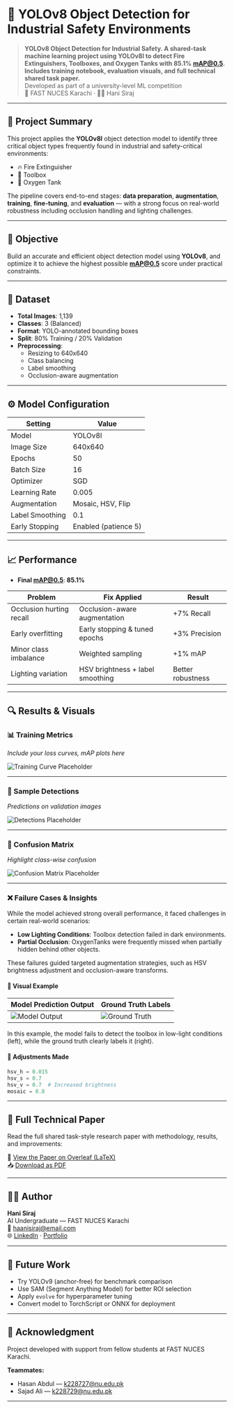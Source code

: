 # 🚀 YOLOv8 Object Detection for Industrial Safety Environments

> **YOLOv8 Object Detection for Industrial Safety. A shared-task machine learning project using YOLOv8l to detect Fire Extinguishers, Toolboxes, and Oxygen Tanks with 85.1% mAP@0.5. Includes training notebook, evaluation visuals, and full technical shared task paper.**  
> Developed as part of a university-level ML competition  
> 📍 FAST NUCES Karachi · 🧑‍💻 Hani Siraj

---

## 📌 Project Summary

This project applies the **YOLOv8l** object detection model to identify three critical object types frequently found in industrial and safety-critical environments:

- 🔥 Fire Extinguisher  
- 🧰 Toolbox  
- 🧪 Oxygen Tank

The pipeline covers end-to-end stages: **data preparation**, **augmentation**, **training**, **fine-tuning**, and **evaluation** — with a strong focus on real-world robustness including occlusion handling and lighting challenges.

---

## 🧠 Objective

Build an accurate and efficient object detection model using **YOLOv8**, and optimize it to achieve the highest possible **mAP@0.5** score under practical constraints.

---

## 📁 Dataset

- **Total Images**: 1,139
- **Classes**: 3 (Balanced)
- **Format**: YOLO-annotated bounding boxes
- **Split**: 80% Training / 20% Validation
- **Preprocessing**:
  - Resizing to 640x640
  - Class balancing
  - Label smoothing
  - Occlusion-aware augmentation

---

## ⚙️ Model Configuration

| Setting         | Value              |
|----------------|--------------------|
| Model           | YOLOv8l            |
| Image Size      | 640x640            |
| Epochs          | 50                 |
| Batch Size      | 16                 |
| Optimizer       | SGD                |
| Learning Rate   | 0.005              |
| Augmentation    | Mosaic, HSV, Flip  |
| Label Smoothing | 0.1                |
| Early Stopping  | Enabled (patience 5)|

---

## 📈 Performance

- **Final mAP@0.5**: **85.1%**

| Problem                     | Fix Applied                          | Result         |
|----------------------------|--------------------------------------|----------------|
| Occlusion hurting recall   | Occlusion-aware augmentation         | +7% Recall     |
| Early overfitting          | Early stopping & tuned epochs        | +3% Precision  |
| Minor class imbalance      | Weighted sampling                    | +1% mAP        |
| Lighting variation         | HSV brightness + label smoothing     | Better robustness |

---

## 🔍 Results & Visuals

### 📊 Training Metrics

*Include your loss curves, mAP plots here*

![Training Curve Placeholder](./assets/training_curve.png)

---

### 🔎 Sample Detections

*Predictions on validation images*

![Detections Placeholder](./assets/sample_detections.png)

---

### 🔀 Confusion Matrix

*Highlight class-wise confusion*

![Confusion Matrix Placeholder](./assets/confusion_matrix.png)

---

### ❌ Failure Cases & Insights

While the model achieved strong overall performance, it faced challenges in certain real-world scenarios:

- **Low Lighting Conditions**: Toolbox detection failed in dark environments.
- **Partial Occlusion**: OxygenTanks were frequently missed when partially hidden behind other objects.

These failures guided targeted augmentation strategies, such as HSV brightness adjustment and occlusion-aware transforms.

#### 🔎 Visual Example

| Model Prediction Output | Ground Truth Labels |
|-------------------------|---------------------|
| ![Model Output](./assets/failure_cases.png) | ![Ground Truth](./assets/failure_cases.png) |

In this example, the model fails to detect the toolbox in low-light conditions (left), while the ground truth clearly labels it (right).

#### 🔧 Adjustments Made

```python
hsv_h = 0.015
hsv_s = 0.7
hsv_v = 0.7  # Increased brightness
mosaic = 0.8
```

---

## 📄 Full Technical Paper

Read the full shared task-style research paper with methodology, results, and improvements:

📄 [View the Paper on Overleaf (LaTeX)](https://www.overleaf.com/read/ccyfrshtygxq#c70f4d)  
📥 [Download as PDF](https://www.overleaf.com/download/project/6875152bf9087c66b8e4f3ce/build/1980988aede-f8c3828727378e11/output/output.pdf?compileGroup=standard&clsiserverid=clsi-reg-n2d-b-f-gls8&enable_pdf_caching=true&popupDownload=true)

---

## 👨‍💻 Author

**Hani Siraj**  
AI Undergraduate — FAST NUCES Karachi  
📧 haanisiraj@email.com  
🌐 [LinkedIn](https://pk.linkedin.com/in/hani-s-24b3a2209?trk=people-guest_people_search-card) · [Portfolio](https://your-site.com)

---

## 📌 Future Work

- Try YOLOv9 (anchor-free) for benchmark comparison
- Use SAM (Segment Anything Model) for better ROI selection
- Apply `evolve` for hyperparameter tuning
- Convert model to TorchScript or ONNX for deployment

---

## 🤝 Acknowledgment

Project developed with support from fellow students at FAST NUCES Karachi.

**Teammates:**
- Hasan Abdul — k228727@nu.edu.pk  
- Sajad Ali — k228729@nu.edu.pk


---

